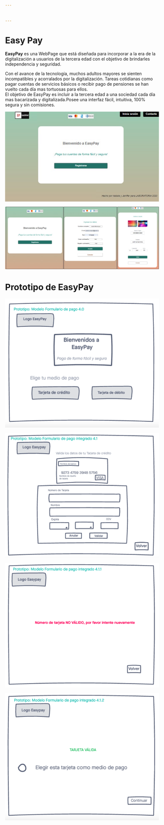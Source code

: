 ```yaml
---


---
```


<h1 id="easy-pay">Easy Pay</h1>
<p><strong>EasyPay</strong> es una WebPage que está diseñada para incorporar a la era de la digitalización a usuarios de la tercera edad con el objetivo de brindarles independencia y seguridad.</p>
<p>Con el avance de la tecnología, muchos adultos mayores se sienten incompatibles y acorralados por la digitalización. Tareas cotidianas como pagar cuentas de servicios básicos o recibir pago de pensiones se han vuelto cada día mas tortuosas para ellos.<br>
El  objetivo de EasyPay es incluir a la tercera edad a una sociedad cada día mas bacarizada y digitalizada.Posee una interfaz fácil, intuitiva, 100% segura y sin comisiones.<br>
<center><img src="https://github.com/JenifferGenoves/SCL013-card-validation/blob/gh-pages/Easypay.JPG" alt="Página de inicio"></center></p>
<p><img src="https://github.com/JenifferGenoves/SCL013-card-validation/blob/gh-pages/Easypay1.JPG" alt="enter image description here"></p>
<h1 id="prototipo-de-easypay">Prototipo de EasyPay</h1>
<p><img src="https://github.com/JenifferGenoves/SCL013-card-validation/blob/gh-pages/EasyPay_1.png" alt="Página Principal"></p>
<p><img src="https://github.com/JenifferGenoves/SCL013-card-validation/blob/gh-pages/EasyPay_3.png" alt="Ingreso de Datos"></p>
<p><img src="https://github.com/JenifferGenoves/SCL013-card-validation/blob/gh-pages/EasyPay_4.png" alt="Tarjeta Inválida"></p>
<p><img src="https://github.com/JenifferGenoves/SCL013-card-validation/blob/gh-pages/EasyPay_5.png" alt="Tarjeta Válida"></p>

